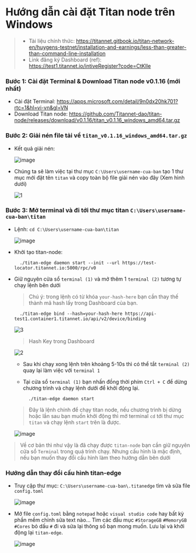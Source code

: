 # Hướng dẫn cài đặt Titan node trên Windows
> - Tài liệu chính thức: https://titannet.gitbook.io/titan-network-en/huygens-testnet/installation-and-earnings/less-than-greater-than-command-line-installation
> - Link đăng ký Dashboard (ref): https://test1.titannet.io/intiveRegister?code=CtKlIe

### Bước 1: Cài đặt Terminal & Download Titan node v0.1.16 (mới nhất)
  - Cài đặt Terminal: https://apps.microsoft.com/detail/9n0dx20hk701?rtc=1&hl=vi-vn&gl=VN
  - Download Titan node: https://github.com/Titannet-dao/titan-node/releases/download/v0.1.16/titan_v0.1.16_windows_amd64.tar.gz

### Bước 2: Giải nén file tải về `titan_v0.1.16_windows_amd64.tar.gz`
- Kết quả giải nén:
  
  ![image](https://github.com/vinatechpro/titan-install/assets/149946061/8cd22c7a-13ea-49c9-85ca-9a17d2006498)
- Chúng ta sẽ làm việc tại thư mục `C:\Users\username-cua-ban` tạo 1 thư mục mới đặt tên `titan` và copy toàn bộ file giải nén vào đây (Xem hình dưới)
  
    ![1](https://github.com/vinatechpro/titan-install/assets/149946061/28ead3d1-9784-4549-a30b-7565a5f58304)
### Bước 3: Mở terminal và đi tới thư mục titan `C:\Users\username-cua-ban\titan`
- Lệnh: `cd C:\Users\username-cua-ban\titan`
  
  ![image](https://github.com/vinatechpro/titan-install/assets/149946061/5ba39289-9dc4-4258-9da4-839d51e3843d)

- Khởi tạo titan-node:

  ```
    ./titan-edge daemon start --init --url https://test-locator.titannet.io:5000/rpc/v0
  ```

- Giữ nguyên cửa sổ `terminal (1)` và mở thêm 1 `terminal (2)` tương tự chạy lệnh bên dưới
  > Chú ý: trong lệnh có từ khóa `your-hash-here` bạn cần thay thế thành mã hash lấy trong Dashboard của bạn.

  ```
    ./titan-edge bind --hash=your-hash-here https://api-test1.container1.titannet.io/api/v2/device/binding
  ```
  ![3](https://github.com/vinatechpro/titan-install/assets/149946061/be95ec0d-7411-4c17-8503-3c8e950c9558)


  > Hash Key trong Dashboard
  
  ![2](https://github.com/vinatechpro/titan-install/assets/149946061/45fbfe66-4b17-44cc-a96c-5bfbc86d92c2)

  - Sau khi chạy xong lệnh trên khoảng 5-10s thì có thể tắt `terminal (2)` quay lại làm việc với `terminal 1`
  - Tại cửa sổ `terminal (1)` bạn nhấn đồng thời phím `Ctrl + C` để dừng chương trình và chạy lệnh dưới để khởi động lại.

    ```
      ./titan-edge daemon start
    ```
  > Đây là lệnh chính để chạy titan node, nếu chương trình bị dừng hoặc lần sau bạn muốn khởi động thì mở terminal `cd` tới thư mục `titan` và chạy lệnh `start` trên là được.

  ![image](https://github.com/vinatechpro/titan-install/assets/149946061/3bf7bac7-98fe-4ec5-a30d-68d4d55a05e2)


> Về cơ bản thì như vậy là đã chạy được `titan-node` bạn cần giữ nguyên cửa sổ `Terminal` trong quá trình chạy. Nhưng cấu hình là mặc định, nếu bạn muốn thay đổi cấu hình làm theo hướng dẫn bên dưới

### Hướng dẫn thay đổi cấu hình titan-edge
  - Truy cập thư mục: `C:\Users\username-cua-ban\.titanedge` tìm và sửa file `config.toml`
    
    ![image](https://github.com/vinatechpro/titan-install/assets/149946061/a7015dcd-1acf-4645-b694-3e3ba83b8688)
  - Mở file `config.toml` bằng `notepad` hoặc `visual studio code` hay bất kỳ phần mềm chỉnh sửa text nào... Tìm các đầu mục `#StorageGB` `#MemoryGB` `#Cores` bỏ dấu `#` đi và sửa lại thông số bạn mong muốn. Lưu lại và khởi động lại `titan-edge`.

    ![image](https://github.com/vinatechpro/titan-install/assets/149946061/6fda401d-d8ef-4615-8932-65faeea4b334)


